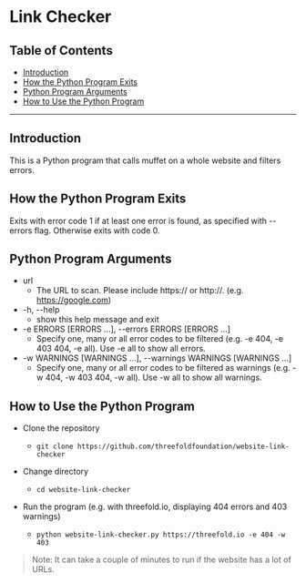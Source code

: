 <h1> Link Checker </h1>

<h2> Table of Contents </h2>

- [Introduction](#introduction)
- [How the Python Program Exits](#how-the-python-program-exits)
- [Python Program Arguments](#python-program-arguments)
- [How to Use the Python Program](#how-to-use-the-python-program)

***

## Introduction

This is a Python program that calls muffet on a whole website and filters errors. 

## How the Python Program Exits

Exits with error code 1 if at least one error is found, as specified with --errors
flag. Otherwise exits with code 0.

## Python Program Arguments

* url
  * The URL to scan. Please include https:// or http://. (e.g. https://google.com)
* -h, --help            
  * show this help message and exit
* -e ERRORS [ERRORS ...], --errors ERRORS [ERRORS ...]
  * Specify one, many or all error codes to be filtered (e.g. -e 404, -e 403 404, -e all). Use -e all to show all errors.
* -w WARNINGS [WARNINGS ...], --warnings WARNINGS [WARNINGS ...]
  * Specify one, many or all error codes to be filtered as warnings (e.g. -w 404, -w 403 404, -w all). Use -w all to show all warnings.

## How to Use the Python Program

* Clone the repository
  * ```
    git clone https://github.com/threefoldfoundation/website-link-checker
    ```
* Change directory
  * ```
    cd website-link-checker
    ```
* Run the program (e.g. with threefold.io, displaying 404 errors and 403 warnings)
  * ```
    python website-link-checker.py https://threefold.io -e 404 -w 403
    ```

> Note: It can take a couple of minutes to run if the website has a lot of URLs.